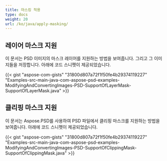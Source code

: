 ```yaml
---
title: 마스킹 적용
type: docs
weight: 20
url: /ko/java/apply-masking/
---
```


## **레이어 마스크 지원**
이 문서는 PSD 이미지의 마스크 레이어를 지원하는 방법을 보여줍니다. 그리고 그 이미지들을 저장합니다. 아래에 코드 스니펫이 제공되었습니다.

{{< gist "aspose-com-gists" "31800d807a72f1f50fe4b29374119227" "Examples-src-main-java-com-aspose-psd-examples-ModifyingAndConvertingImages-PSD-SupportOfLayerMask-SupportOfLayerMask.java" >}}


## **클리핑 마스크 지원**
이 문서는 Aspose.PSD를 사용하여 PSD 파일에서 클리핑 마스크를 지원하는 방법을 보여줍니다. 아래에 코드 스니펫이 제공되었습니다.

{{< gist "aspose-com-gists" "31800d807a72f1f50fe4b29374119227" "Examples-src-main-java-com-aspose-psd-examples-ModifyingAndConvertingImages-PSD-SupportOfClippingMask-SupportOfClippingMask.java" >}}

